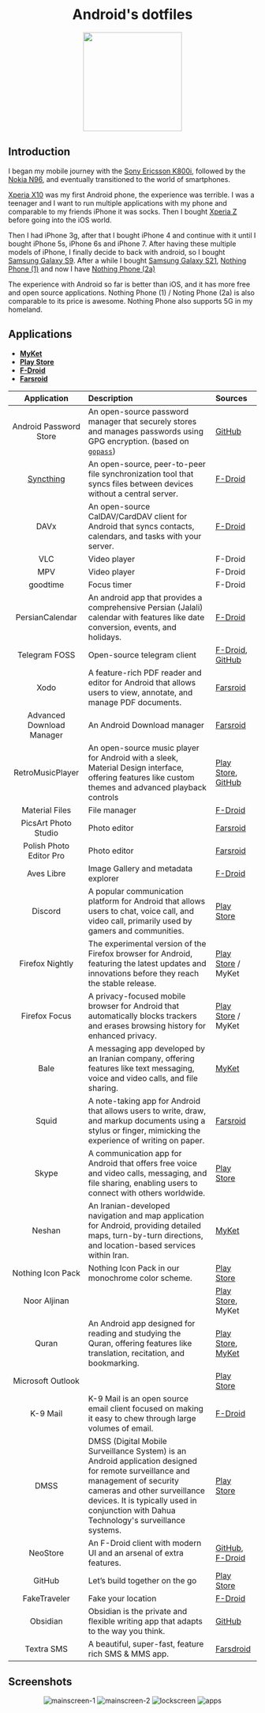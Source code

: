 <h1 align="center">Android's dotfiles</h1>

<p align="center">
    <img src="./banner.jpg" height="200px">
</p>

## Introduction

I began my mobile journey with the [Sony Ericsson K800i](https://en.wikipedia.org/wiki/Sony_Ericsson_K800i),
followed by the [Nokia N96](https://en.wikipedia.org/wiki/Nokia_N96), and eventually transitioned
to the world of smartphones.

[Xperia X10](https://en.wikipedia.org/wiki/Sony_Ericsson_Xperia_X10) was my first Android phone, the experience was terrible.
I was a teenager and I want to run multiple applications with my phone and comparable to my friends iPhone it was socks.
Then I bought [Xperia Z](https://en.wikipedia.org/wiki/Sony_Xperia_Z) before going into the iOS world.

Then I had iPhone 3g, after that I bought iPhone 4 and continue with it until I bought iPhone 5s, iPhone 6s and iPhone 7.
After having these multiple models of iPhone, I finally decide to back with android, so I bought [Samsung Galaxy S9](https://en.wikipedia.org/wiki/Samsung_Galaxy_S9).
After a while I bought [Samsung Galaxy S21](https://en.wikipedia.org/wiki/Samsung_Galaxy_S21), [Nothing Phone (1)](https://en.wikipedia.org/wiki/Nothing_Phone_1)
and now I have [Nothing Phone (2a)](https://en.wikipedia.org/wiki/Nothing_Phone_2a)

The experience with Android so far is better than iOS, and it has more free and open source applications.
Nothing Phone (1) / Noting Phone (2a) is also comparable to its price is awesome. Nothing Phone also supports 5G in my homeland.

## Applications

- [**MyKet**](https://myket.ir/)
- [**Play Store**](https://play.google.com/)
- [**F-Droid**](https://f-droid.org/)
- [**Farsroid**](https://www.farsroid.com/)

|                Application                | Description                                                                                                                                                                                                                                               | Sources                                                                                                                                                 |
| :---------------------------------------: | :-------------------------------------------------------------------------------------------------------------------------------------------------------------------------------------------------------------------------------------------------------- | :------------------------------------------------------------------------------------------------------------------------------------------------------ |
|          Android Password Store           | An open-source password manager that securely stores and manages passwords using GPG encryption. (based on [`gopass`](https://github.com/gopasspw/))                                                                                                      | [GitHub](https://github.com/android-password-store/Android-Password-Store)                                                                              |
| [Syncthing](https://github.com/syncthing) | An open-source, peer-to-peer file synchronization tool that syncs files between devices without a central server.                                                                                                                                         | [F-Droid](https://f-droid.org/en/packages/com.nutomic.syncthingandroid/)                                                                                |
|                   DAVx                    | An open-source CalDAV/CardDAV client for Android that syncs contacts, calendars, and tasks with your server.                                                                                                                                              | [F-Droid](https://f-droid.org/packages/at.bitfire.davdroid/)                                                                                            |
|                    VLC                    | Video player                                                                                                                                                                                                                                              | F-Droid                                                                                                                                                 |
|                    MPV                    | Video player                                                                                                                                                                                                                                              | F-Droid                                                                                                                                                 |
|                 goodtime                  | Focus timer                                                                                                                                                                                                                                               | F-Droid                                                                                                                                                 |
|              PersianCalendar              | An android app that provides a comprehensive Persian (Jalali) calendar with features like date conversion, events, and holidays.                                                                                                                          | [F-Droid](https://f-droid.org/en/packages/com.byagowi.persiancalendar/)                                                                                 |
|               Telegram FOSS               | Open-source telegram client                                                                                                                                                                                                                               | [F-Droid](https://f-droid.org/en/packages/org.telegram.messenger/), [GitHub](https://github.com/Telegram-FOSS-Team/Telegram-FOSS)                       |
|                   Xodo                    | A feature-rich PDF reader and editor for Android that allows users to view, annotate, and manage PDF documents.                                                                                                                                           | [Farsroid](https://www.farsroid.com/xodo-pdf-reader-annotator/)                                                                                         |
|         Advanced Download Manager         | An Android Download manager                                                                                                                                                                                                                               | [Farsroid](https://www.farsroid.com/advanced-download-manager-pro/)                                                                                     |
|             RetroMusicPlayer              | An open-source music player for Android with a sleek, Material Design interface, offering features like custom themes and advanced playback controls                                                                                                      | [Play Store](https://play.google.com/store/apps/details?id=code.name.monkey.retromusic), [GitHub](https://github.com/RetroMusicPlayer/RetroMusicPlayer) |
|              Material Files               | File manager                                                                                                                                                                                                                                              | [F-Droid](https://f-droid.org/en/packages/me.zhanghai.android.files/)                                                                                   |
|           PicsArt Photo Studio            | Photo editor                                                                                                                                                                                                                                              | [Farsroid](https://www.farsroid.com/picsart-photo-studio/)                                                                                              |
|          Polish Photo Editor Pro          | Photo editor                                                                                                                                                                                                                                              | [Farsroid](https://www.farsroid.com/photo-editor-pro-polish/)                                                                                           |
|                Aves Libre                 | Image Gallery and metadata explorer                                                                                                                                                                                                                       | [F-Droid](https://f-droid.org/packages/deckers.thibault.aves.libre/)                                                                                    |
|                  Discord                  | A popular communication platform for Android that allows users to chat, voice call, and video call, primarily used by gamers and communities.                                                                                                             | [Play Store](https://play.google.com/store/apps/details?id=com.discord)                                                                                 |
|              Firefox Nightly              | The experimental version of the Firefox browser for Android, featuring the latest updates and innovations before they reach the stable release.                                                                                                           | [Play Store](https://play.google.com/store/apps/details?id=org.mozilla.fenix) / MyKet                                                                   |
|               Firefox Focus               | A privacy-focused mobile browser for Android that automatically blocks trackers and erases browsing history for enhanced privacy.                                                                                                                         | [Play Store](https://play.google.com/store/apps/details?id=org.mozilla.focus) / MyKet                                                                   |
|                   Bale                    | A messaging app developed by an Iranian company, offering features like text messaging, voice and video calls, and file sharing.                                                                                                                          | [MyKet](https://myket.ir/app/ir.nasim)                                                                                                                  |
|                   Squid                   | A note-taking app for Android that allows users to write, draw, and markup documents using a stylus or finger, mimicking the experience of writing on paper.                                                                                              | [Farsroid](https://www.farsroid.com/squid-premium-formerly-papyrus/)                                                                                    |
|                   Skype                   | A communication app for Android that offers free voice and video calls, messaging, and file sharing, enabling users to connect with others worldwide.                                                                                                     | [Play Store](https://play.google.com/store/apps/details?id=com.skype.raider)                                                                            |
|                  Neshan                   | An Iranian-developed navigation and map application for Android, providing detailed maps, turn-by-turn directions, and location-based services within Iran.                                                                                               | [MyKet](https://myket.ir/app/org.rajman.neshan.traffic.tehran.navigator)                                                                                |
|             Nothing Icon Pack             | Nothing Icon Pack in our monochrome color scheme.                                                                                                                                                                                                         | [Play Store](https://play.google.com/store/apps/details?id=com.nothing.icon)                                                                            |
|               Noor Aljinan                |                                                                                                                                                                                                                                                           | [Play Store](https://play.google.com/store/apps/details?id=org.crcis.mafatih), MyKet                                                                    |
|                   Quran                   | An Android app designed for reading and studying the Quran, offering features like translation, recitation, and bookmarking.                                                                                                                              | [Play Store](https://play.google.com/store/apps/details?id=org.crcis.quran), [MyKet](https://myket.ir/app/org.crcis.quran)                              |
|             Microsoft Outlook             |                                                                                                                                                                                                                                                           | [Play Store](https://play.google.com/store/apps/details?id=com.microsoft.office.outlook)                                                                |
|                 K-9 Mail                  | K-9 Mail is an open source email client focused on making it easy to chew through large volumes of email.                                                                                                                                                 | [F-Droid](https://f-droid.org/packages/com.fsck.k9/)                                                                                                    |
|                   DMSS                    | DMSS (Digital Mobile Surveillance System) is an Android application designed for remote surveillance and management of security cameras and other surveillance devices. It is typically used in conjunction with Dahua Technology's surveillance systems. | [Play Store](https://play.google.com/store/apps/details?id=com.mm.android.DMSS)                                                                         |
|                 NeoStore                  | An F-Droid client with modern UI and an arsenal of extra features.                                                                                                                                                                                        | [GitHub](https://github.com/NeoApplications/Neo-Store), [F-Droid](https://f-droid.org/packages/com.machiav3lli.fdroid/)                                 |
|                  GitHub                   | Let’s build together on the go                                                                                                                                                                                                                            | [Play Store](https://play.google.com/store/apps/details?id=com.github.android)                                                                          |
|               FakeTraveler                | Fake your location                                                                                                                                                                                                                                        | [F-Droid](https://f-droid.org/packages/cl.coders.faketraveler/)                                                                                         |
|                 Obsidian                  | Obsidian is the private and flexible writing app that adapts to the way you think.                                                                                                                                                                        | [GitHub](https://github.com/obsidianmd/obsidian-releases/)                      |
|                Textra SMS                 | A beautiful, super-fast, feature rich SMS & MMS app.                                                                                                                                                                                                      | [Farsdroid](https://www.farsroid.com/textra-sms/)                                                                                                       |

## Screenshots

<p align="center">
    <img alt="mainscreen-1" src="./screenshots/mainscreen-1.jpg" />
    <img alt="mainscreen-2" src="./screenshots/mainscreen-2.jpg" />
    <img alt="lockscreen" src="./screenshots/lockscreen.jpg" />
    <img alt="apps" src="./screenshots/apps.jpg" />
</p>
